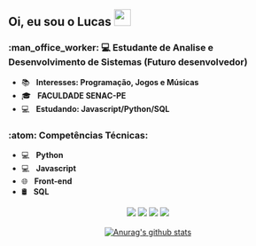 <h2> Oi, eu sou o <strong>Lucas</strong> <img src="https://github.com/TheDudeThatCode/TheDudeThatCode/blob/master/Assets/Mario_Hello_Big.gif" width="30px"></h2>

<h3> :man_office_worker: 💻 Estudante de Analise e Desenvolvimento de Sistemas (Futuro desenvolvedor) </h3>

- :books: &nbsp; <strong>Interesses: Programação, Jogos e Músicas</strong>
- 🎓 &nbsp; <strong>FACULDADE SENAC-PE</strong>
- :computer: &nbsp; <strong>Estudando: Javascript/Python/SQL</strong>

<h3>:atom: Competências Técnicas: </h3>

- 💻 &nbsp; <strong>Python</strong>
- 💻 &nbsp; <strong>Javascript</strong>
- 🌐 &nbsp; <strong>Front-end</strong>
- 🛢 &nbsp; <strong>SQL</strong>



<div align="center">
  <a href="mailto:lucasviniciusramosrodrigues50@gmail.com" alt="Gmail">
  <img src="https://img.shields.io/badge/-Gmail-FF0000?style=flat-square&labelColor=FF0000&logo=gmail&logoColor=white&link=LINK-DO-SEU-EMAIL" /></a>

  <a href="[#](https://www.linkedin.com/in/lucas-vinicius-3774961b8/)" alt="Linkedin">
  <img src="https://img.shields.io/badge/-Linkedin-0e76a8?style=flat-square&logo=Linkedin&logoColor=white&link=LINK-DO-SEU-LINKEDIN" /></a>
  
  <a href="#" alt="WhatsApp">
  <img src="https://img.shields.io/badge/-WhatsApp-25d366?style=flat-square&labelColor=25d366&logo=whatsapp&logoColor=white&link=API-DO-SEU-WHATSAPP"/></a>
  
  <a href="#" alt="Instagram">
  <img src="https://img.shields.io/badge/-Instagram-DF0174?style=flat-square&labelColor=DF0174&logo=instagram&logoColor=white&link=https://www.instagram.com/sladodjo?igsh=Zmc1YjA0OGM4ODN1&utm_source=qr"/></a>
<div>
 

</br>
<div align="center">
<a href="https://github-readme-stats.anuraghazra1.vercel.app/api?username=Duduxs"><img src="https://github-readme-stats.anuraghazra1.vercel.app/api?username=Lucasvr-Dev&show_icons=true&include_all_commits=true&theme=radical" alt="Anurag's github stats"/>
</a>
</div>



